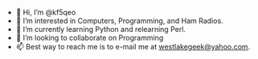- 👋 Hi, I’m @kf5qeo
- 👀 I’m interested in Computers, Programming, and Ham Radios.
- 🌱 I’m currently learning Python and relearning Perl.
- 💞️ I’m looking to collaborate on Programming
- 📫 Best way to reach me is to e-mail me at westlakegeek@yahoo.com.


<!---
kf5qeo/kf5qeo is a ✨ special ✨ repository because its `README.md` (this file) appears on your GitHub profile.
You can click the Preview link to take a look at your changes.
--->
